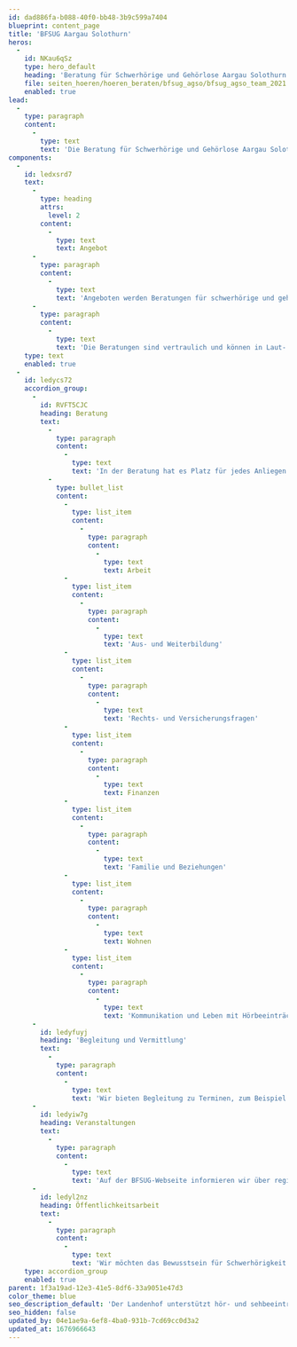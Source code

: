 ```yaml
---
id: dad886fa-b088-40f0-bb48-3b9c599a7404
blueprint: content_page
title: 'BFSUG Aargau Solothurn'
heros:
  -
    id: NKau6qSz
    type: hero_default
    heading: 'Beratung für Schwerhörige und Gehörlose Aargau Solothurn'
    file: seiten_hoeren/hoeren_beraten/bfsug_agso/bfsug_agso_team_2021.jpg
    enabled: true
lead:
  -
    type: paragraph
    content:
      -
        type: text
        text: 'Die Beratung für Schwerhörige und Gehörlose Aargau Solothurn erfüllt eine wichtige soziale Unterstützungsfunktion für Menschen mit einer Hörbeeinträchtigung. '
components:
  -
    id: ledxsrd7
    text:
      -
        type: heading
        attrs:
          level: 2
        content:
          -
            type: text
            text: Angebot
      -
        type: paragraph
        content:
          -
            type: text
            text: 'Angeboten werden Beratungen für schwerhörige und gehörlose Personen jeden Alters, Angehörige von Betroffenen, das berufliche oder soziale Umfeld sowie Fachleute aus anderen Bereichen. '
      -
        type: paragraph
        content:
          -
            type: text
            text: 'Die Beratungen sind vertraulich und können in Laut- oder Gebärdensprache stattfinden.'
    type: text
    enabled: true
  -
    id: ledycs72
    accordion_group:
      -
        id: RVFT5CJC
        heading: Beratung
        text:
          -
            type: paragraph
            content:
              -
                type: text
                text: 'In der Beratung hat es Platz für jedes Anliegen. Häufige Themen sind: '
          -
            type: bullet_list
            content:
              -
                type: list_item
                content:
                  -
                    type: paragraph
                    content:
                      -
                        type: text
                        text: Arbeit
              -
                type: list_item
                content:
                  -
                    type: paragraph
                    content:
                      -
                        type: text
                        text: 'Aus- und Weiterbildung'
              -
                type: list_item
                content:
                  -
                    type: paragraph
                    content:
                      -
                        type: text
                        text: 'Rechts- und Versicherungsfragen'
              -
                type: list_item
                content:
                  -
                    type: paragraph
                    content:
                      -
                        type: text
                        text: Finanzen
              -
                type: list_item
                content:
                  -
                    type: paragraph
                    content:
                      -
                        type: text
                        text: 'Familie und Beziehungen'
              -
                type: list_item
                content:
                  -
                    type: paragraph
                    content:
                      -
                        type: text
                        text: Wohnen
              -
                type: list_item
                content:
                  -
                    type: paragraph
                    content:
                      -
                        type: text
                        text: 'Kommunikation und Leben mit Hörbeeinträchtigung'
      -
        id: ledyfuyj
        heading: 'Begleitung und Vermittlung'
        text:
          -
            type: paragraph
            content:
              -
                type: text
                text: 'Wir bieten Begleitung zu Terminen, zum Beispiel beim Arbeitgeber, bei Behörden, in der Schule oder beim Arzt, bei der Ärztin. Dies erleichtert das Verstehen und gibt Sicherheit bei der Kommunikation. Wir unterstützen beim Bestellen von Gebärdensprach- und Schriftdolmetschenden.'
      -
        id: ledyiw7g
        heading: Veranstaltungen
        text:
          -
            type: paragraph
            content:
              -
                type: text
                text: 'Auf der BFSUG-Webseite informieren wir über regionale Informations-Anlässe und Bildungsangebote. Ausserdem organisieren wir regelmässig Treffs für Schwerhörige und Gehörlose. '
      -
        id: ledyl2nz
        heading: Öffentlichkeitsarbeit
        text:
          -
            type: paragraph
            content:
              -
                type: text
                text: 'Wir möchten das Bewusstsein für Schwerhörigkeit und Gehörlosigkeit in der Gesellschaft fördern. Deshalb informieren wir in Betrieben, an Schulen und Ausbildungsstätten, bei Behörden und Interessierten über Hörbeeinträchtigung und deren Auswirkungen. '
    type: accordion_group
    enabled: true
parent: 1f3a19ad-12e3-41e5-8df6-33a9051e47d3
color_theme: blue
seo_description_default: 'Der Landenhof unterstützt hör- und sehbeeinträchtigte Kinder & Jugendliche in ihrem selbstbestimmten Leben durch Förderung ihrer Fähigkeiten & Entwicklung'
seo_hidden: false
updated_by: 04e1ae9a-6ef8-4ba0-931b-7cd69cc0d3a2
updated_at: 1676966643
---
```

